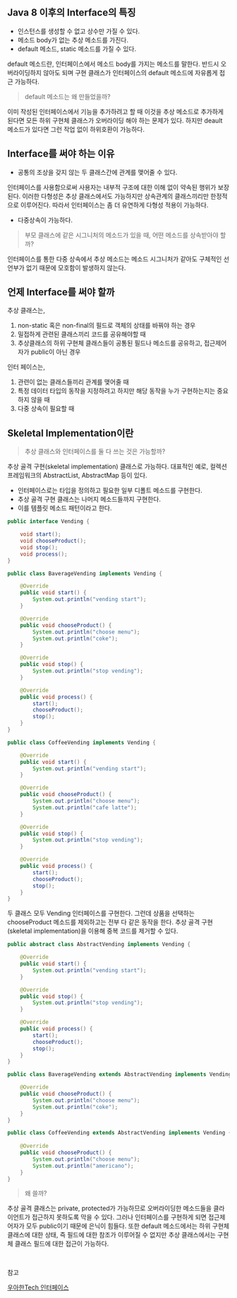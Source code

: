 ## Java 8 이후의 Interface의 특징

- 인스턴스를 생성할 수 없고 상수만 가질 수 있다.
- 메소드 body가 없는 추상 메소드를 가진다.
- default 메소드, static 메소드를 가질 수 있다.

default 메소드란, 인터페이스에서 메소드 body를 가지는 메소드를 말한다. 반드시 오버라이딩하지 않아도 되며 구현 클래스가 인터페이스의 default 메소드에 자유롭게 접근 가능하다.

> default 메소드는 왜 만들었을까?

이미 작성된 인터페이스에서 기능을 추가하려고 할 때 이것을 추상 메소드로 추가하게 된다면 모든 하위 구현체 클래스가 오버라이딩 해야 하는 문제가 있다. 하지만 deault 메소드가 있다면 그런 작업 없이 하위호환이 가능하다.

## Interface를 써야 하는 이유

- 공통의 조상을 갖지 않는 두 클래스간에 관계를 맺어줄 수 있다.

인터페이스를 사용함으로써 사용자는 내부적 구조에 대한 이해 없이 약속된 행위가 보장된다. 이러한 다형성은 추상 클래스에서도 가능하지만 상속관계의 클래스끼리만 한정적으로 이루어진다. 따라서 인터페이스는 좀 더 유연하게 다형성 적용이 가능하다.

- 다중상속이 가능하다.

> 부모 클래스에 같은 시그니처의 메소드가 있을 때, 어떤 메소드를 상속받아야 할까?

인터페이스를 통한 다중 상속에서 추상 메소드는 메소드 시그니처가 같아도 구체적인 선언부가 없기 때문에 모호함이 발생하지 않는다.

## 언제 Interface를 써야 할까

추상 클래스는,

1. non-static 혹은 non-final의 필드로 객체의 상태를 바꿔야 하는 경우
2. 밀접하게 관련된 클래스끼리 코드를 공유해야할 때
3. 추상클래스의 하위 구현체 클래스들이 공통된 필드나 메소드를 공유하고, 접근제어자가 public이 아닌 경우

인터 페이스는,

1. 관련이 없는 클래스들끼리 관계를 맺어줄 때
2. 특정 데이터 타입의 동작을 지정하려고 하지만 해당 동작을 누가 구현하는지는 중요하지 않을 때
3. 다중 상속이 필요할 때

## Skeletal Implementation이란

> 추상 클래스와 인터페이스를 둘 다 쓰는 것은 가능할까?

추상 골격 구현(skeletal implementation) 클래스로 가능하다. 대표적인 예로, 컬렉션 프레임워크의 AbstractList, AbstractMap 등이 있다.

- 인터페이스로는 타입을 정의하고 필요한 일부 디폴트 메소드를 구현한다.
- 추상 골격 구현 클래스는 나머지 메소드들까지 구현한다.
- 이를 템플릿 메소드 패턴이라고 한다.


```java
public interface Vending {

    void start();
    void chooseProduct();
    void stop();
    void process();
}
```

```java
public class BaverageVending implements Vending {

    @Override
    public void start() {
        System.out.println("vending start");
    }

    @Override
    public void chooseProduct() {
        System.out.println("choose menu");
        System.out.println("coke");
    }

    @Override
    public void stop() {
        System.out.println("stop vending");
    }

    @Override
    public void process() {
        start();
        chooseProduct();
        stop();
    }
}
```

```java
public class CoffeeVending implements Vending {

    @Override
    public void start() {
        System.out.println("vending start");
    }

    @Override
    public void chooseProduct() {
        System.out.println("choose menu");
        System.out.println("cafe latte");
    }

    @Override
    public void stop() {
        System.out.println("stop vending");
    }

    @Override
    public void process() {
        start();
        chooseProduct();
        stop();
    }
}
```

두 클래스 모두 Vending 인터페이스를 구현한다. 그런데 상품을 선택하는 chooseProduct 메소드를 제외하고는 전부 다 같은 동작을 한다. 추상 골격 구현(skeletal implementation)을 이용해 중복 코드를 제거할 수 있다.

```java
public abstract class AbstractVending implements Vending {

    @Override
    public void start() {
        System.out.println("vending start");
    }

    @Override
    public void stop() {
        System.out.println("stop vending");
    }

    @Override
    public void process() {
        start();
        chooseProduct();
        stop();
    }
}
```

```java
public class BaverageVending extends AbstractVending implements Vending {

    @Override
    public void chooseProduct() {
        System.out.println("choose menu");
        System.out.println("coke");
    }
}
```

```java
public class CoffeeVending extends AbstractVending implements Vending {
  
    @Override
    public void chooseProduct() {
        System.out.println("choose menu");
        System.out.println("americano");
    }
}
```

> 왜 쓸까?

추상 골격 클래스는 private, protected가 가능하므로 오버라이딩한 메소드들을 클라이언트가 접근하지 못하도록 막을 수 있다. 그러나 인터페이스를 구현하게 되면 접근제어자가 모두 public이기 때문에 은닉이 힘들다. 또한 default 메소드에서는 하위 구현체 클래스에 대한 상태, 즉 필드에 대한 참조가 이루어질 수 없지만 추상 클래스에서는 구현체 클래스 필드에 대한 접근이 가능하다.

<br>

참고

[우아한Tech 인터페이스](https://www.youtube.com/watch?v=T1BJzC9xb0g)
